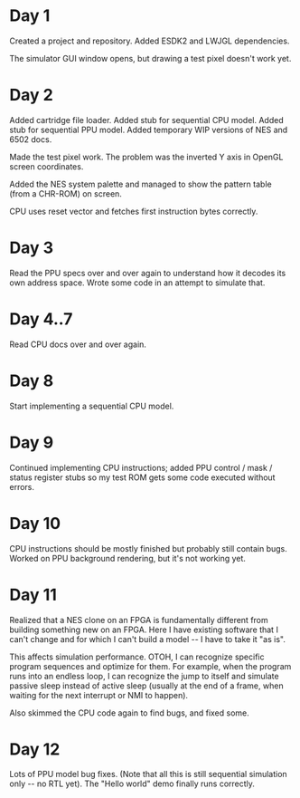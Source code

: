 
# Day 1

Created a project and repository. Added ESDK2 and LWJGL dependencies. 

The simulator GUI window opens, but drawing a test pixel doesn't work yet.

# Day 2

Added cartridge file loader.
Added stub for sequential CPU model.
Added stub for sequential PPU model.
Added temporary WIP versions of NES and 6502 docs.

Made the test pixel work. The problem was the inverted Y axis in OpenGL screen coordinates.

Added the NES system palette and managed to show the pattern table (from a CHR-ROM) on screen.

CPU uses reset vector and fetches first instruction bytes correctly.

# Day 3

Read the PPU specs over and over again to understand how it decodes its own address space. Wrote some
code in an attempt to simulate that.

# Day 4..7

Read CPU docs over and over again.

# Day 8

Start implementing a sequential CPU model.

# Day 9

Continued implementing CPU instructions; added PPU control / mask / status register stubs so my test ROM
gets some code executed without errors.

# Day 10

CPU instructions should be mostly finished but probably still contain bugs.
Worked on PPU background rendering, but it's not working yet.

# Day 11

Realized that a NES clone on an FPGA is fundamentally different from building something
new on an FPGA. Here I have existing software that I can't change and for which I can't
build a model -- I have to take it "as is".

This affects simulation performance. OTOH, I can recognize specific program sequences
and optimize for them. For example, when the program runs into an endless loop, I can
recognize the jump to itself and simulate passive sleep instead of active sleep (usually
at the end of a frame, when waiting for the next interrupt or NMI to happen).

Also skimmed the CPU code again to find bugs, and fixed some.

# Day 12

Lots of PPU model bug fixes. (Note that all this is still sequential simulation only
-- no RTL yet). The "Hello world" demo finally runs correctly.
